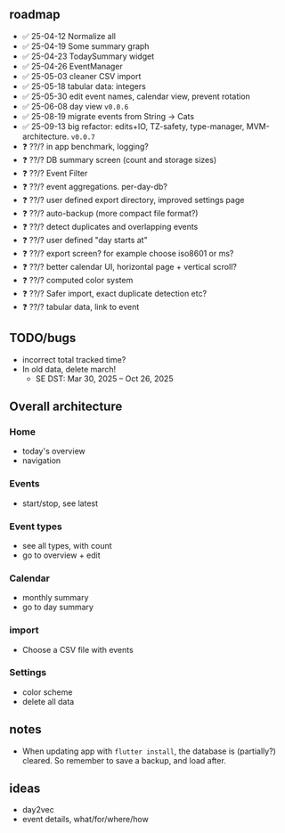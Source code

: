 ## roadmap

- ✅ 25-04-12 Normalize all
- ✅ 25-04-19 Some summary graph
- ✅ 25-04-23 TodaySummary widget
- ✅ 25-04-26 EventManager
- ✅ 25-05-03 cleaner CSV import
- ✅ 25-05-18 tabular data: integers
- ✅ 25-05-30 edit event names, calendar view, prevent rotation
- ✅ 25-06-08 day view `v0.0.6`
- ✅ 25-08-19 migrate events from String -> Cats
- ✅ 25-09-13 big refactor: edits+IO, TZ-safety, type-manager, MVM-architecture. `v0.0.7`
- ❓ ??/? in app benchmark, logging?
- ❓ ??/? DB summary screen (count and storage sizes)
- ❓ ??/? Event Filter
- ❓ ??/? event aggregations. per-day-db?
- ❓ ??/? user defined export directory, improved settings page
- ❓ ??/? auto-backup (more compact file format?)
- ❓ ??/? detect duplicates and overlapping events
- ❓ ??/? user defined "day starts at"
- ❓ ??/? export screen? for example choose iso8601 or ms?
- ❓ ??/? better calendar UI, horizontal page + vertical scroll?
- ❓ ??/? computed color system
- ❓ ??/? Safer import, exact duplicate detection etc?
- ❓ ??/? tabular data, link to event

## TODO/bugs

- incorrect total tracked time?
- In old data, delete march!
  - SE DST: Mar 30, 2025 – Oct 26, 2025

## Overall architecture

### Home

- today's overview
- navigation

### Events

- start/stop, see latest

### Event types

- see all types, with count
- go to overview + edit

### Calendar

- monthly summary
- go to day summary

### import

- Choose a CSV file with events

### Settings

- color scheme
- delete all data

## notes

- When updating app with `flutter install`, the database is (partially?) cleared. So remember to save a backup, and load after.

## ideas

- day2vec
- event details, what/for/where/how
